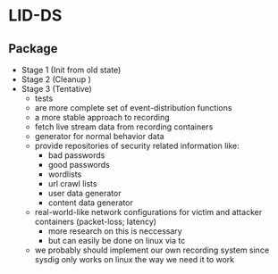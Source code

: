 # LID-DS

## Package

- Stage 1 (Init from old state)
- Stage 2 (Cleanup )
- Stage 3 (Tentative)
    - tests
    - are more complete set of event-distribution functions
    - a more stable approach to recording
    - fetch live stream data from recording containers
    - generator for normal behavior data
    - provide repositories of security related information like:
        * bad passwords
        * good passwords
        * wordlists
        * url crawl lists
        * user data generator
        * content data generator
    - real-world-like network configurations for victim and attacker containers (packet-loss; latency)
        * more research on this is neccessary
        * but can easily be done on linux via tc
    - we probably should implement our own recording system since sysdig only works on linux the way we need it to work
